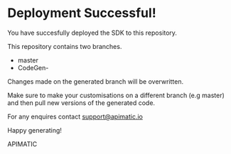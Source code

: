# Deployment Successful!
You have succesfully deployed the SDK to this repository.

This repository contains two branches. 
* master
* CodeGen-

Changes made on the generated branch will be overwritten.

Make sure to make your customisations on a different branch (e.g master) and then pull new versions of the generated code.

For any enquires contact support@apimatic.io

Happy generating!

APIMATIC